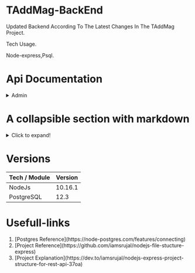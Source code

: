 # TAddMag-BackEnd
Updated Backend According To The Latest Changes In The TAddMag Project.

Tech Usage.

Node-express,Psql.

# Api Documentation
<details>
  <summary>Admin</summary>
  
    ## Admin Api calls
    * Rohit
    * King  
      <details>
       <summary>Login</summary>

       * With some
       * Sub bullets
      </details>
  
</details>

# A collapsible section with markdown
<details>
  <summary>Click to expand!</summary>
  
  ## Heading
  1. A numbered
  2. list
     * With some
     * Sub bullets
  <details>
  <summary>Click to expand!</summary>
  
  ## Heading
  1. A numbered
  2. list
     * With some
     * Sub bullets
</details>
</details>

# Versions
| Tech / Module  |  Version  |
| -------------  | ------------- |
|    NodeJs      | 10.16.1       |
|   PostgreSQL   | 12.3          |

# Usefull-links
<ol>
    <li>[Postgres Reference](https://node-postgres.com/features/connecting)</li>
    <li>[Project Reference](https://github.com/iamsrujal/nodejs-file-stucture-express)</li>
    <li>[Project Explanation](https://dev.to/iamsrujal/nodejs-express-project-structure-for-rest-api-37oa)</li>
</ol>

